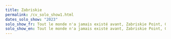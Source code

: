 ```yaml
---
title: Zabriskie
permalink: /cv_solo_show1.html
dates_solo_show: "2023"
solo_show_fr: Tout le monde n'a jamais existé avant, Zabriskie Point, Genève, CH
solo_show_en: Tout le monde n'a jamais existé avant, Zabriskie Point, Geneva, CH
---
```

